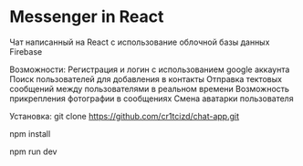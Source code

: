 # Messenger in React
Чат написанный на React с использование облочной базы данных Firebase

Возможности:
  Регистрация и логин с использованием google аккаунта
  Поиск пользователей для добавления в контакты
  Отправка тектовых сообщений между пользователями в реальном времени
  Возможность прикрепления фотографии в сообщениях
  Смена аватарки пользователя

Установка:
git clone https://github.com/cr1tcizd/chat-app.git

npm install

npm run dev
